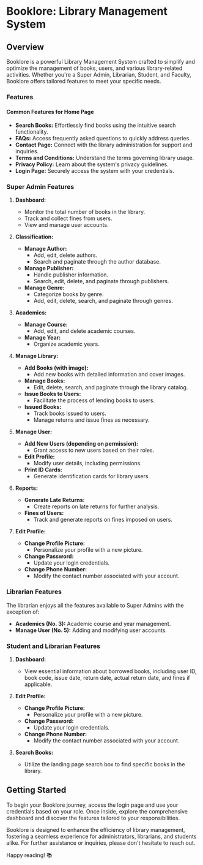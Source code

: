 # Booklore: Library Management System

## Overview

Booklore is a powerful Library Management System crafted to simplify and optimize the management of books, users, and various library-related activities. Whether you're a Super Admin, Librarian, Student, and Faculty, Booklore offers tailored features to meet your specific needs.

### Features

#### Common Features for Home Page

- **Search Books:** Effortlessly find books using the intuitive search functionality.
- **FAQs:** Access frequently asked questions to quickly address queries.
- **Contact Page:** Connect with the library administration for support and inquiries.
- **Terms and Conditions:** Understand the terms governing library usage.
- **Privacy Policy:** Learn about the system's privacy guidelines.
- **Login Page:** Securely access the system with your credentials.

### Super Admin Features

1. **Dashboard:**
   - Monitor the total number of books in the library.
   - Track and collect fines from users.
   - View and manage user accounts.

2. **Classification:**
   - **Manage Author:**
     - Add, edit, delete authors.
     - Search and paginate through the author database.
   - **Manage Publisher:**
     - Handle publisher information.
     - Search, edit, delete, and paginate through publishers.
   - **Manage Genre:**
     - Categorize books by genre.
     - Add, edit, delete, search, and paginate through genres.

3. **Academics:**
   - **Manage Course:**
     - Add, edit, and delete academic courses.
   - **Manage Year:**
     - Organize academic years.

4. **Manage Library:**
   - **Add Books (with image):**
     - Add new books with detailed information and cover images.
   - **Manage Books:**
     - Edit, delete, search, and paginate through the library catalog.
   - **Issue Books to Users:**
     - Facilitate the process of lending books to users.
   - **Issued Books:**
     - Track books issued to users.
     - Manage returns and issue fines as necessary.

5. **Manage User:**
   - **Add New Users (depending on permission):**
     - Grant access to new users based on their roles.
   - **Edit Profile:**
     - Modify user details, including permissions.
   - **Print ID Cards:**
     - Generate identification cards for library users.

6. **Reports:**
   - **Generate Late Returns:**
     - Create reports on late returns for further analysis.
   - **Fines of Users:**
     - Track and generate reports on fines imposed on users.

7. **Edit Profile:**
   - **Change Profile Picture:**
     - Personalize your profile with a new picture.
   - **Change Password:**
     - Update your login credentials.
   - **Change Phone Number:**
     - Modify the contact number associated with your account.

### Librarian Features

The librarian enjoys all the features available to Super Admins with the exception of:
- **Academics (No. 3):** Academic course and year management.
- **Manage User (No. 5):** Adding and modifying user accounts.

### Student and Librarian Features

1. **Dashboard:**
   - View essential information about borrowed books, including user ID, book code, issue date, return date, actual return date, and fines if applicable.

2. **Edit Profile:**
   - **Change Profile Picture:**
     - Personalize your profile with a new picture.
   - **Change Password:**
     - Update your login credentials.
   - **Change Phone Number:**
     - Modify the contact number associated with your account.

3. **Search Books:**
   - Utilize the landing page search box to find specific books in the library.

## Getting Started

To begin your Booklore journey, access the login page and use your credentials based on your role. Once inside, explore the comprehensive dashboard and discover the features tailored to your responsibilities.

Booklore is designed to enhance the efficiency of library management, fostering a seamless experience for administrators, librarians, and students alike. For further assistance or inquiries, please don't hesitate to reach out.

Happy reading! 📚
